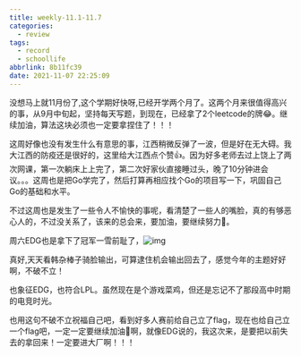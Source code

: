 ```yaml
---
title: weekly-11.1-11.7
categories:
  - review
tags:
  - record
  - schoollife
abbrlink: 8b11fc39
date: 2021-11-07 22:25:09
---
```


没想马上就11月份了,这个学期好快呀,已经开学两个月了。这两个月来很值得高兴的事，从9月中旬起，坚持每天写题，到现在，已经拿了2个leetcode的牌😂。继续加油，算法这块必须也一定要拿捏住了！！！

这周好像也没有发生什么有意思的事，江西稍微反弹了一波，但是好在无大碍。我大江西的防疫还是很好的，这里给大江西点个赞👍。因为好多老师去过上饶上了两次网课，第一次躺床上上完了，第二次好家伙直接睡过头，晚了10分钟进会议。。。这周也是把Go学完了，然后打算再相应找个Go的项目写一下，巩固自己Go的基础和水平。

不过这周也是发生了一些令人不愉快的事呢，看清楚了一些人的嘴脸，真的有够恶心人的，不过没关系了，该来的总会来，要加油，要继续努力💪。

周六EDG也是拿下了冠军一雪前耻了，![img](https://gitee.com/cao_ziqiang/img/raw/master/20211108193208.jpg)

真好,天天看韩杂棒子骑脸输出，可算逮住机会输出回去了，感觉今年的主题好好啊，不破不立！

也象征EDG，也符合LPL。虽然现在是个游戏菜鸡，但还是忘记不了那段高中时期的电竞时光。

也用这句不破不立祝福自己吧，看到好多人赛前给自己立了flag，现在也给自己立一个flag吧，一定一定要继续加油💪啊，就像EDG说的，我这次来，是要把以前失去的拿回来！一定要进大厂啊！！！





